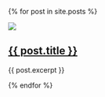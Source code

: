 
{% for post in site.posts %}
<div class="{% cycle 'post', 'post' %}">
  <div class="post-image">
    <a href="{{ post.url }}"><img src="{{post.image}}"></a>
  </div>
  <div class="post-teaser">
    <div class="post-teaser-title">
      <h2><a href="{{ post.url }}">{{ post.title }}</a></h2>
    </div>
    <div class="post-teaser-content">
    <p>{{ post.excerpt }}</p>
    </div>
  </div>
  </div>
{% endfor %}
